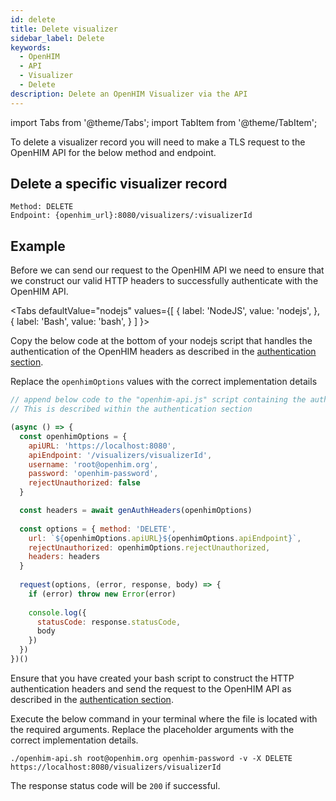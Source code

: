 ```yaml
---
id: delete
title: Delete visualizer
sidebar_label: Delete
keywords:
  - OpenHIM
  - API
  - Visualizer
  - Delete
description: Delete an OpenHIM Visualizer via the API
---
```


import Tabs from '@theme/Tabs';
import TabItem from '@theme/TabItem';

To delete a visualizer record you will need to make a TLS request to the OpenHIM API for the below method and endpoint.

## Delete a specific visualizer record

```curl
Method: DELETE
Endpoint: {openhim_url}:8080/visualizers/:visualizerId
```

## Example

Before we can send our request to the OpenHIM API we need to ensure that we construct our valid HTTP headers to successfully authenticate with the OpenHIM API. 

<Tabs
  defaultValue="nodejs"
  values={[
    { label: 'NodeJS', value: 'nodejs', },
    { label: 'Bash', value: 'bash', }
  ]
}>

<TabItem value="nodejs">

Copy the below code at the bottom of your nodejs script that handles the authentication of the OpenHIM headers as described in the [authentication section](../introduction/authentication.md). 

Replace the `openhimOptions` values with the correct implementation details

```javascript
// append below code to the "openhim-api.js" script containing the authentication methods. 
// This is described within the authentication section

(async () => {
  const openhimOptions = {
    apiURL: 'https://localhost:8080',
    apiEndpoint: '/visualizers/visualizerId',
    username: 'root@openhim.org',
    password: 'openhim-password',
    rejectUnauthorized: false
  }

  const headers = await genAuthHeaders(openhimOptions)
  
  const options = { method: 'DELETE',
    url: `${openhimOptions.apiURL}${openhimOptions.apiEndpoint}`,
    rejectUnauthorized: openhimOptions.rejectUnauthorized,
    headers: headers
  }
  
  request(options, (error, response, body) => {
    if (error) throw new Error(error)
  
    console.log({
      statusCode: response.statusCode,
      body
    })
  })
})()
```

</TabItem>
<TabItem value="bash">

Ensure that you have created your bash script to construct the HTTP authentication headers and send the request to the OpenHIM API as described in the [authentication section](../introduction/authentication.md). 

Execute the below command in your terminal where the file is located with the required arguments. Replace the placeholder arguments with the correct implementation details.

```curl
./openhim-api.sh root@openhim.org openhim-password -v -X DELETE https://localhost:8080/visualizers/visualizerId
```

</TabItem>
</Tabs>

The response status code will be `200` if successful.
